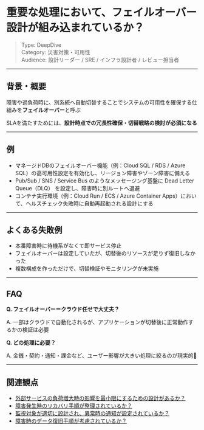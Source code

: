 # 重要な処理において、フェイルオーバー設計が組み込まれているか？

> Type: DeepDive  
> Category: 災害対策・可用性  
> Audience: 設計リーダー / SRE / インフラ設計者 / レビュー担当者

---

## 背景・概要

障害や過負荷時に、別系統へ自動切替することでシステムの可用性を確保する仕組みを**フェイルオーバー**と呼ぶ

SLAを満たすためには、**設計時点での冗長性確保・切替戦略の検討が必須になる**

---

## 例

- マネージドDBのフェイルオーバー機能（例：Cloud SQL / RDS / Azure SQL）の高可用性設定を有効化し、リージョン障害やゾーン障害に備える
- Pub/Sub / SNS / Service Bus のようなメッセージング基盤に Dead Letter Queue（DLQ） を設定し、障害時に別ルートへ退避
- コンテナ実行環境（例：Cloud Run / ECS / Azure Container Apps）において、ヘルスチェック失敗時に自動再起動される設計にする

---

## よくある失敗例

- 本番障害時に待機系がなくて即サービス停止
- フェイルオーバーは設定していたが、切替後のリソースが足りず復旧しなかった
- 複数構成を作っただけで、切替検証やモニタリングが未実施

---

## FAQ

**Q. フェイルオーバー＝クラウド任せで大丈夫？**

A. 一部はクラウドで自動化されるが、アプリケーションが切替後に正常動作するかの検証は必要

**Q. どの処理に必要？**

A. 金銭・契約・通知・課金など、ユーザー影響が大きい処理に絞るのが現実的💸

---

## 関連観点

- [外部サービスの負荷増大時の影響を最小限にするための設計があるか？](https://zenn.dev/kanaria007/articles/a3b0bd840de61a)
- [障害発生時のリカバリ手順が整理されているか？](https://zenn.dev/kanaria007/articles/877af2e2d38b24)
- [監視対象が適切に設計され、異常時の通知が設定されているか？](https://zenn.dev/kanaria007/articles/b727ee6d5c67e3)
- [障害時のデータ復旧手順が考慮されているか？](https://zenn.dev/kanaria007/articles/2afe288e82b98f)